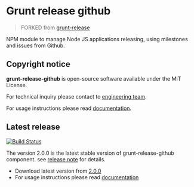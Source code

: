 # Grunt release github

> FORKED from [grunt-release](https://github.com/geddski/grunt-release)

NPM module to manage Node JS applications releasing, using milestones and issues from Github.

## Copyright notice

**grunt-release-github** is open-source software available under the MIT License.

For technical inquiry please contact to [engineering team](http://github.com/dani8art/grunt-release-github/tree/master/extra/contact.md).

For usage instructions please read [documentation](http://github.com/dani8art/grunt-release-github/tree/master/docs).

## Latest release

[![Build Status](https://travis-ci.org/dani8art/grunt-release-github.svg?branch=master)](https://travis-ci.org/http://github.com/dani8art/grunt-release-github)

The version 2.0.0 is the latest stable version of grunt-release-github component.
see [release note](http://github.com/dani8art/grunt-release-github/releases/tag/2.0.0) for details.

- Download latest version from [2.0.0](http://github.com/dani8art/grunt-release-github/releases/tag/2.0.0)
- For usage instructions please read [documentation](http://github.com/dani8art/grunt-release-github/tree/master/docs)
